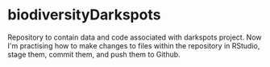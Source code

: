 # biodiversityDarkspots
Repository to contain data and code associated with darkspots project. Now I'm practising how to make changes to files within the repository in RStudio, stage them, commit them, and push them to Github.
